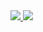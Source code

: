 <a href="https://github.com/jesus13th">
  <img src="https://github-readme-stats.vercel.app/api?username=jesus13th&show_icons=true&hide_border=true&theme=onedark" />
</a>

<a href="https://github.com/jesus13th">
  <img src="https://github-readme-stats.vercel.app/api/top-langs/?username=jesus13th&layout=compact&theme=onedark" />
</a>
